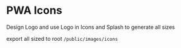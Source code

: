 # PWA Icons

Design Logo and use Logo in Icons and Splash to generate all sizes


export all sized to root `/public/images/icons`
